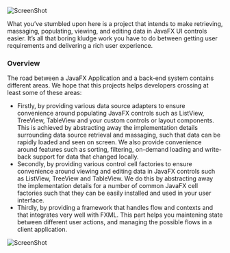 ![ScreenShot](http://www.guigarage.com/wordpress/wp-content/uploads/2014/05/datafx_logo.png)

What you’ve stumbled upon here is a project that intends to make retrieving, massaging, populating, viewing, and editing data in JavaFX UI controls easier. It’s all that boring kludge work you have to do between getting user requirements and delivering a rich user experience.

### Overview ###

The road between a JavaFX Application and a back-end system contains different areas. We hope that this projects helps developers crossing at least some of these areas:

* Firstly, by providing various data source adapters to ensure convenience around populating JavaFX controls such as ListView, TreeView, TableView and your custom controls or layout components. This is achieved by abstracting away the implementation details surrounding data source retrieval and massaging, such that data can be rapidly loaded and seen on screen. We also provide convenience around features such as sorting, filtering, on-demand loading and write-back support for data that changed locally.
* Secondly, by providing various control cell factories to ensure convenience around viewing and editing data in JavaFX controls such as ListView, TreeView and TableView. We do this by abstracting away the implementation details for a number of common JavaFX cell factories such that they can be easily installed and used in your user interface.
* Thirdly, by providing a framework that handles flow and contexts and that integrates very well with FXML. This part helps you maintening state between different user actions, and managing the possible flows in a client application.

![ScreenShot](http://www.javafxdata.org/img/overview_apis.png)